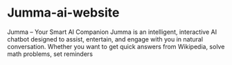 # Jumma-ai-website
Jumma – Your Smart AI Companion Jumma is an intelligent, interactive AI chatbot designed to assist, entertain, and engage with you in natural conversation. Whether you want to get quick answers from Wikipedia, solve math problems, set reminders

